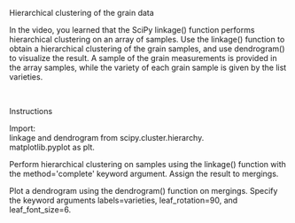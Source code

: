 Hierarchical clustering of the grain data

In the video, you learned that the SciPy linkage() function performs hierarchical clustering on an array of samples. Use the linkage() function to obtain a hierarchical clustering of the grain samples, and use dendrogram() to visualize the result. A sample of the grain measurements is provided in the array samples, while the variety of each grain sample is given by the list varieties.

<br>

Instructions

Import:  
linkage and dendrogram from scipy.cluster.hierarchy.  
matplotlib.pyplot as plt.  

Perform hierarchical clustering on samples using the linkage() function with the method='complete' keyword argument. Assign the result to mergings.

Plot a dendrogram using the dendrogram() function on mergings. Specify the keyword arguments labels=varieties, leaf_rotation=90, and leaf_font_size=6.

